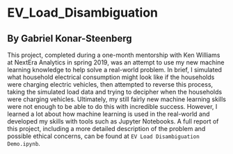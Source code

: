 # EV_Load_Disambiguation
## By Gabriel Konar-Steenberg
This project, completed during a one-month mentorship with Ken Williams at NextEra Analytics in spring 2019, was an attempt to use my new machine learning knowledge to help solve a real-world problem. In brief, I simulated what household electrical consumption might look like if the households were charging electric vehicles, then attempted to reverse this process, taking the simulated load data and trying to decipher when the households were charging vehicles. Ultimately, my still fairly new machine learning skills were not enough to be able to do this with incredible success. However, I learned a lot about how machine learning is used in the real-world and developed my skills with tools such as Jupyter Notebooks. A full report of this project, including a more detailed description of the problem and possible ethical concerns, can be found at ```EV Load Disambiguation Demo.ipynb```.